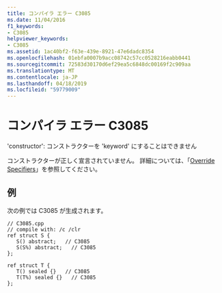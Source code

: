 ```yaml
---
title: コンパイラ エラー C3085
ms.date: 11/04/2016
f1_keywords:
- C3085
helpviewer_keywords:
- C3085
ms.assetid: 1ac40bf2-f63e-439e-8921-47e6dadc8354
ms.openlocfilehash: 01ebfa0007b9acc08742c57cc0528216eabb0441
ms.sourcegitcommit: 72583d30170d6ef29ea5c6848dc00169f2c909aa
ms.translationtype: MT
ms.contentlocale: ja-JP
ms.lasthandoff: 04/18/2019
ms.locfileid: "59779009"
---
```

# <a name="compiler-error-c3085"></a>コンパイラ エラー C3085

'constructor': コンストラクターを 'keyword' にすることはできません

コンストラクターが正しく宣言されていません。 詳細については、「[Override Specifiers](../../extensions/override-specifiers-cpp-component-extensions.md)」を参照してください。

## <a name="example"></a>例

次の例では C3085 が生成されます。

```
// C3085.cpp
// compile with: /c /clr
ref struct S {
   S() abstract;   // C3085
   S(S%) abstract;   // C3085
};

ref struct T {
   T() sealed {}   // C3085
   T(T%) sealed {}   // C3085
};
```